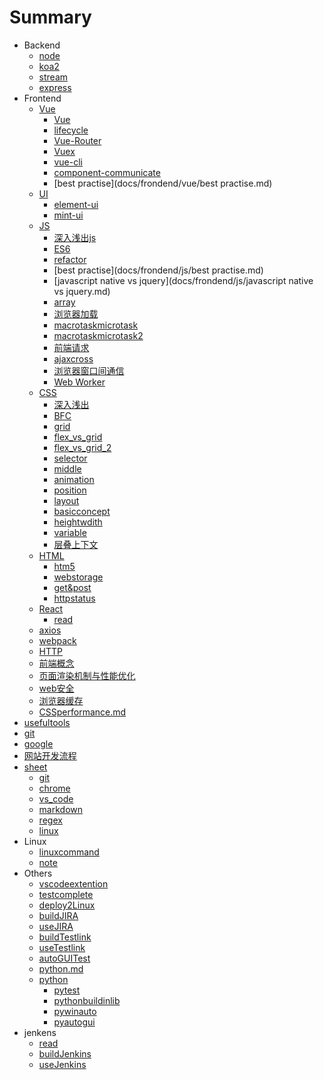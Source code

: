 # Summary

* Backend
    * [node](docs/backend/node.md)
    * [koa2](docs/backend/koa2.md)
    * [stream](docs/backend/stream.md)
    * [express](docs/backend/express.md)
* Frontend
    * [Vue]()
      - [Vue](docs/frondend/vue/vue.md)
      - [lifecycle](docs/frondend/vue/lifecycle.md)
      - [Vue-Router](docs/frondend/vue/vue-router.md)
      - [Vuex](docs/frondend/vue/vuex.md)
      - [vue-cli](docs/frondend/vue/vue-cli.md)
      - [component-communicate](docs/frondend/vue/component-communicate.md)
      - [best practise](docs/frondend/vue/best practise.md)
    * [UI]()
      * [element-ui](docs/frondend/UI/element-ui.md)
      * [mint-ui](docs/frondend/UI/mint-ui.md)
    * [JS]()
      - [深入浅出js](docs/frondend/js/深入浅出js.md)
      - [ES6](docs/frondend/js/ES6.md)
      - [refactor](docs/frondend/js/refactor.md)
      - [best practise](docs/frondend/js/best practise.md)
      - [javascript native vs jquery](docs/frondend/js/javascript native vs jquery.md)
      - [array](docs/frondend/js/array.md)
      - [浏览器加载](docs/frondend/js/浏览器加载.md)
      - [macrotaskmicrotask](docs/frondend/js/macrotaskmicrotask.md)
      - [macrotaskmicrotask2](docs/frondend/js/macrotaskmicrotask2.md)
      - [前端请求](docs/frondend/js/前端请求.md)
      - [ajaxcross](docs/frondend/js/ajaxcross.md)
      - [浏览器窗口间通信](docs/frondend/js/浏览器窗口间通信.md)
      - [Web Worker](docs/frondend/js/webworker.md)
    * [CSS]()
      - [深入浅出](docs/frondend/css/深入浅出css.md)
      - [BFC](docs/frondend/css/BFC.md)
      - [grid](docs/frondend/css/grid.md)
      - [flex_vs_grid](docs/frondend/css/flex_vs_grid.md)
      - [flex_vs_grid_2](docs/frondend/css/flex_vs_grid_2.md)
      - [selector](docs/frondend/css/selector.md)
      - [middle](docs/frondend/css/middle.md)
      - [animation](docs/frondend/css/animation.md)
      - [position](docs/frondend/css/position.md)
      - [layout](docs/frondend/css/layout.md)
      - [basicconcept](docs/frondend/css/basicconcept.md)
      - [heightwdith](docs/frondend/css/heightwdith.md)
      - [variable](docs/frondend/css/variable.md)
      - [层叠上下文](docs/frondend/css/层叠上下文.md)
    * [HTML]()
      - [htm5](docs/frondend/html/htm5.md)
      - [webstorage](docs/frondend/html/webstorage.md)
      - [get&post](docs/frondend/html/get&post.md)
      - [httpstatus](docs/frondend/html/httpstatus.md)
    * [React]()
      - [read](docs/frondend/react/read.md)
    * [axios](docs/frondend/axios.md)
    * [webpack](docs/frondend/webpack.md)
    * [HTTP](docs/frondend/HTTP.md)
    * [前端概念](docs/frondend/前端概念.md)
    * [页面渲染机制与性能优化](docs/frondend/页面渲染机制与性能优化.md)
    * [web安全](docs/frondend/web安全.md)
    * [浏览器缓存](docs/frondend/浏览器缓存.md)
    * [CSSperformance.md](docs/frondend/CSSperformance.md)
* [usefultools](docs/usefultools.md)
* [git](docs/git.md)
* [google](docs/google.md)
* [网站开发流程](docs/网站开发流程.md)
* [sheet]()
    * [git](docs/sheet/git.md)
    * [chrome](docs/sheet/chrome.md)
    * [vs_code](docs/sheet/vs_code.md)
    * [markdown](docs/sheet/markdown.md)
    * [regex](docs/sheet/regex.md)
    * [linux](docs/sheet/linux.md)
* Linux
    * [linuxcommand](docs/Linux/linuxcommand.md)
    * [note](docs/Linux/note.md)
* Others
    * [vscodeextention](docs/others/vscodeextention.md)
    * [testcomplete](docs/others/testcomplete.md)
    * [deploy2Linux](docs/others/deploy2Linux.md)
    * [buildJIRA](docs/others/buildJIRA.md)
    * [useJIRA](docs/others/useJIRA.md)
    * [buildTestlink](docs/others/buildTestlink.md)
    * [useTestlink](docs/others/useTestlink.md)
    * [autoGUITest](docs/others/autoGUITest.md)
    * [python.md](docs/others/python.md)
    * [python]()
        * [pytest](docs/others/pythonLib/pytest.md)
        * [pythonbuildinlib](docs/others/pythonLib/pythonbuildinlib.md)
        * [pywinauto](docs/others/pythonLib/pywinauto.md)
        * [pyautogui](docs/others/pythonLib/pyautogui.md)
* jenkens
    * [read](docs/jenkens/read.md)
    * [buildJenkins](docs/jenkens/buildJenkins.md)
    * [useJenkins](docs/jenkens/useJenkins.md)